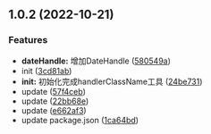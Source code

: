 ## 1.0.2 (2022-10-21)


### Features

* **dateHandle:** 增加DateHandle ([580549a](https://github.com/MrRabbit1993/lib-utils-helper/commit/580549a8d1acf706169d664a68c95fc4073e34ca))
* init ([3cd81ab](https://github.com/MrRabbit1993/lib-utils-helper/commit/3cd81ab3bbb1961cc4e6a5165e5285632a5c0188))
* **init:** 初始化完成handlerClassName工具 ([24be731](https://github.com/MrRabbit1993/lib-utils-helper/commit/24be7316032adebc9dd36b1b5a9d6c96c32d7b9c))
* update ([57f4ceb](https://github.com/MrRabbit1993/lib-utils-helper/commit/57f4cebc40e8186484b6a3cf0351ad16f37c6ee0))
* update ([22bb68e](https://github.com/MrRabbit1993/lib-utils-helper/commit/22bb68e8c9391676f27e41c72f42e26fcdf848b8))
* update ([e662af3](https://github.com/MrRabbit1993/lib-utils-helper/commit/e662af344942d39a2652b74bea7b4e12520a2cd4))
* update package.json ([1ca64bd](https://github.com/MrRabbit1993/lib-utils-helper/commit/1ca64bdcdfcfeae72fe7144c203e70999014e6f0))



